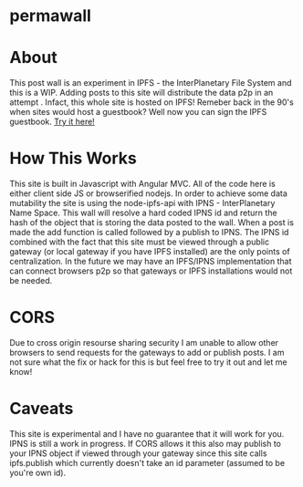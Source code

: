 # permawall

<h1>About</h1>

<p>This post wall is an experiment in IPFS - the InterPlanetary File System and this is a WIP. Adding posts to this site will distribute the data p2p in an attempt . Infact, this whole site is hosted on IPFS!  Remeber back in the 90's when sites would host a guestbook? Well now you can sign the IPFS guestbook. <a href="#/wall">Try it here!</a></p>



<h1>How This Works</h1>

<p>This site is built in Javascript with Angular MVC. All of the code here is either client side JS or browserified nodejs. In order to achieve some data mutability the site is using the node-ipfs-api with IPNS - InterPlanetary Name Space. This wall will resolve a hard coded IPNS id and return the hash of the object that is storing the data posted to the wall. When a post is made the add function is called followed by a publish to IPNS. The IPNS id combined with the fact that this site must be viewed through a public gateway (or local gateway if you have IPFS installed) are the only points of centralization. In the future we may have an IPFS/IPNS implementation that can connect browsers p2p so that gateways or IPFS installations would not be needed. </p>



<h1>CORS</h1>

<p>Due to cross origin resourse sharing security I am unable to allow other browsers to send requests for the gateways to add or publish posts. I am not sure what the fix or hack for this is but feel free to try it out and let me know!</p>



<h1>Caveats</h1>

<p>This site is experimental and I have no guarantee that it will work for you.  IPNS is still a work in progress. If CORS allows it this also may publish to your IPNS object if viewed through your gateway since this site calls ipfs.publish which currently doesn't take an id parameter (assumed to be you're own id). </p>
